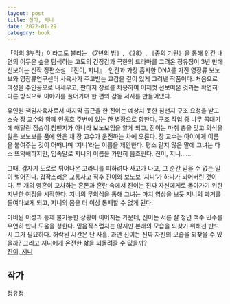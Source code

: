 ```yaml
---  
layout: post  
title: 진이, 지니  
date: 2022-01-29   
category: book  
---    
```

「악의 3부작」이라고도 불리는 《7년의 밤》, 《28》, 《종의 기원》을 통해 인간 내면의 어두운 숲을 탐색하는 고도의 긴장감과 극한의 드라마를 그려온 정유정이 3년 만에 선보이는 신작 장편소설 『진이, 지니』. 인간과 가장 흡사한 DNA를 가진 영장류 보노보와 영장류연구센터 사육사가 주고받는 교감을 깊이 있게 그려낸 작품이다. 처음으로 여성을 주인공으로 내세우고, 판타지 장르를 차용하여 이제껏 선보여온 것과는 확연히 다른 방식으로 이야기를 풀어가며 한 편의 감동 서사를 만들어냈다.

<!--break-->

유인원 책임사육사로서 마지막 출근을 한 진이는 예상치 못한 침팬지 구조 요청을 받고 스승 장 교수와 함께 인동호 주변에 있는 한 별장으로 향한다. 구조 작업 중 나무 꼭대기에 매달린 짐승이 침팬지가 아니라 보노보임을 알게 되고, 진이는 마취 총을 맞고 의식을 잃은 보노보를 품에 안은 채 장 교수가 운전하는 차에 오른다. 장 교수는 아이에게 이름을 붙여주는 것이 어떠냐며 ‘지니’라는 이름을 제안한다. 평소 같지 않은 말에 그녀는 다소 뜨악해하지만, 입속말로 지니의 이름을 가만히 읊조린다. 진이, 지니……. 



그때, 갑자기 도로로 튀어나온 고라니를 피하려다 사고가 나고, 그 순간 믿을 수 없는 일이 벌어진다. 갑작스러운 교통사고 직후 진이와 보노보 ‘지니’가 하나가 되어버린 것이다. 두 개의 영혼이 교차하는 혼돈과 혼란 속에서 진이는 진짜 자신에게로 돌아가기 위한 지난한 여정을 시작한다. 지니의 무의식을 통해 그녀는 마치 영상을 보듯 지니의 과거를 들여다보게 되고, 지니의 몸을 더 이상 통제할 수 없게 된다. 



마비된 이성과 통제 불가능한 상황이 이어지는 가운데, 진이는 서른 살 청년 백수 민주를 우연히 만나 도움을 청한다. 믿음직스럽지는 않지만 본래의 모습을 되찾기 위해선 반드시 그가 필요하다. 허락된 시간은 단 사흘. 과연 진이는 진짜 자신의 모습을 되찾을 수 있을까? 그리고 지니에게 온전한 삶을 되돌려줄 수 있을까?  
[진이, 지니](http://www.kyobobook.co.kr/product/detailViewKor.laf?ejkGb=KOR&mallGb=KOR&barcode=9791189982140&orderClick=LEa&Kc=)    

## 작가
정유정  
